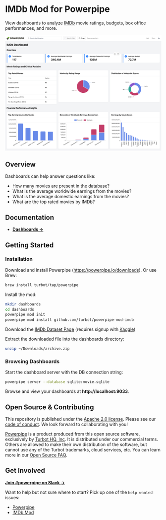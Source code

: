 # IMDb Mod for Powerpipe

View dashboards to analyze [IMDb](https://imdb.com) movie ratings, budgets, box office performances, and more.

![image](https://raw.githubusercontent.com/turbot/powerpipe-mod-imdb/main/docs/imdb_dashboard_screenshot.png)

## Overview

Dashboards can help answer questions like:

- How many movies are present in the database?
- What is the average worldwide earnings from the movies?
- What is the average domestic earnings from the movies?
- What are the top rated movies by IMDb?

## Documentation

- **[Dashboards →](https://hub.powerpipe.io/mods/turbot/imdb/dashboards)**

## Getting Started

### Installation

Download and install Powerpipe (https://powerpipe.io/downloads). Or use Brew:

```sh
brew install turbot/tap/powerpipe
```

Install the mod:

```sh
mkdir dashboards
cd dashboards
powerpipe mod init
powerpipe mod install github.com/turbot/powerpipe-mod-imdb
```

Download the [IMDb Dataset Page](https://www.kaggle.com/datasets/shahjhanalam/movie-data-analytics-dataset/versions/1) (requires signup with [Kaggle](https://www.kaggle.com/))

Extract the downloaded file into the dashboards directory:

```sh
unzip ~/Downloads/archive.zip
```

### Browsing Dashboards

Start the dashboard server with the DB connection string:

```sh
powerpipe server --database sqlite:movie.sqlite
```

Browse and view your dashboards at **http://localhost:9033**.

## Open Source & Contributing

This repository is published under the [Apache 2.0 license](https://www.apache.org/licenses/LICENSE-2.0). Please see our [code of conduct](https://github.com/turbot/.github/blob/main/CODE_OF_CONDUCT.md). We look forward to collaborating with you!

[Powerpipe](https://powerpipe.io) is a product produced from this open source software, exclusively by [Turbot HQ, Inc](https://turbot.com). It is distributed under our commercial terms. Others are allowed to make their own distribution of the software, but cannot use any of the Turbot trademarks, cloud services, etc. You can learn more in our [Open Source FAQ](https://turbot.com/open-source).

## Get Involved

**[Join #powerpipe on Slack →](https://powerpipe.io/community/join)**

Want to help but not sure where to start? Pick up one of the `help wanted` issues:

- [Powerpipe](https://github.com/turbot/powerpipe/labels/help%20wanted)
- [IMDb Mod](https://github.com/turbot/powerpipe-mod-imdb/labels/help%20wanted)
